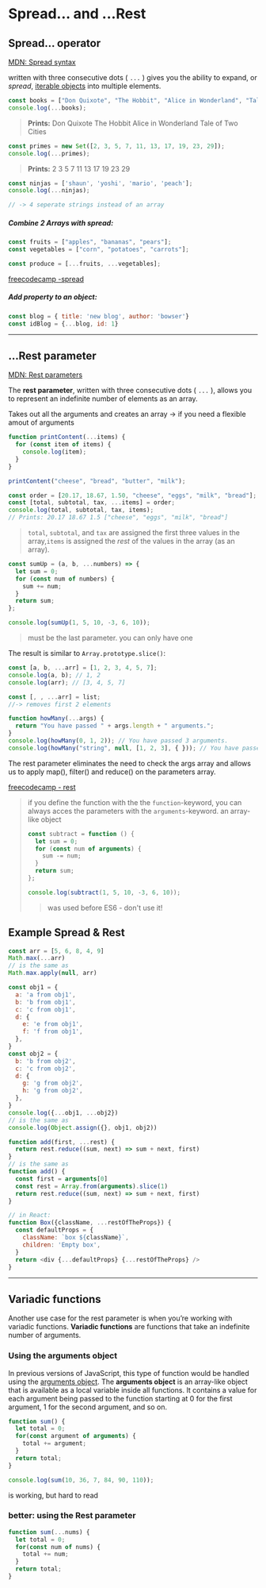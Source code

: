 # Spread... and ...Rest

## Spread... operator

[MDN: Spread syntax](https://developer.mozilla.org/en-US/docs/Web/JavaScript/Reference/Operators/Spread_syntax)

written with three consecutive dots ( `...` ) gives you the ability to expand, or *spread*, [iterable objects](https://developer.mozilla.org/en-US/docs/Web/JavaScript/Guide/Iterators_and_Generators#Iterators) into multiple elements.

```js
const books = ["Don Quixote", "The Hobbit", "Alice in Wonderland", "Tale of Two Cities"];
console.log(...books);
```

> **Prints:** Don Quixote The Hobbit Alice in Wonderland Tale of Two Cities

```js
const primes = new Set([2, 3, 5, 7, 11, 13, 17, 19, 23, 29]);
console.log(...primes);
```

> **Prints:** 2 3 5 7 11 13 17 19 23 29

```js
const ninjas = ['shaun', 'yoshi', 'mario', 'peach'];
console.log(...ninjas);

// -> 4 seperate strings instead of an array
```

##### Combine 2 Arrays with spread:

```js
const fruits = ["apples", "bananas", "pears"];
const vegetables = ["corn", "potatoes", "carrots"];

const produce = [...fruits, ...vegetables];
```

[freecodecamp -spread](https://www.freecodecamp.org/learn/javascript-algorithms-and-data-structures/es6/use-the-spread-operator-to-evaluate-arrays-in-place	)

##### Add property to an object:

```js
const blog = { title: 'new blog', author: 'bowser'}
const idBlog = {...blog, id: 1}
```

------

## ...Rest parameter

[MDN: Rest parameters](https://developer.mozilla.org/en-US/docs/Web/JavaScript/Reference/Functions/rest_parameters)

The **rest parameter**, written with three consecutive dots ( `...` ), allows you to represent an indefinite number of elements as an array. 

Takes out all the arguments and creates an array -> if you need a flexible amout of arguments

```js
function printContent(...items) {
  for (const item of items) {
    console.log(item);
  }
}

printContent("cheese", "bread", "butter", "milk");
```



```js
const order = [20.17, 18.67, 1.50, "cheese", "eggs", "milk", "bread"];
const [total, subtotal, tax, ...items] = order;
console.log(total, subtotal, tax, items);
// Prints: 20.17 18.67 1.5 ["cheese", "eggs", "milk", "bread"]
```

> `total`, `subtotal`, and `tax` are assigned the first three values in the array,`items` is assigned the *rest* of the values in the array (as an array).



```js
const sumUp = (a, b, ...numbers) => {
  let sum = 0;
  for (const num of numbers) {
    sum += num;
  }
  return sum;
};

console.log(sumUp(1, 5, 10, -3, 6, 10));
```

> must be the last parameter. you can only have one



The result is similar to `Array.prototype.slice()`:

```js
const [a, b, ...arr] = [1, 2, 3, 4, 5, 7];
console.log(a, b); // 1, 2
console.log(arr); // [3, 4, 5, 7]

const [, , ...arr] = list;
//-> removes first 2 elements
```

```js
function howMany(...args) {
  return "You have passed " + args.length + " arguments.";
}
console.log(howMany(0, 1, 2)); // You have passed 3 arguments.
console.log(howMany("string", null, [1, 2, 3], { })); // You have passed 4 arguments.
```

The rest parameter eliminates the need to check the args array and allows us to apply map(), filter() and reduce() on the parameters array.

[freecodecamp - rest](https://www.freecodecamp.org/learn/javascript-algorithms-and-data-structures/es6/use-the-rest-parameter-with-function-parameters	)

> if you define the function with the the `function`-keyword, you can always acces the parameters with the `arguments`-keyword. an array-like object
>
> ```js
> const subtract = function () {
>   let sum = 0;
>   for (const num of arguments) {
>     sum -= num;
>   }
>   return sum;
> };
> 
> console.log(subtract(1, 5, 10, -3, 6, 10));
> ```
>
> > was used before ES6 - don't use it!

## Example Spread & Rest

```js
const arr = [5, 6, 8, 4, 9]
Math.max(...arr)
// is the same as
Math.max.apply(null, arr)

const obj1 = {
  a: 'a from obj1',
  b: 'b from obj1',
  c: 'c from obj1',
  d: {
    e: 'e from obj1',
    f: 'f from obj1',
  },
}
const obj2 = {
  b: 'b from obj2',
  c: 'c from obj2',
  d: {
    g: 'g from obj2',
    h: 'g from obj2',
  },
}
console.log({...obj1, ...obj2})
// is the same as
console.log(Object.assign({}, obj1, obj2))

function add(first, ...rest) {
  return rest.reduce((sum, next) => sum + next, first)
}
// is the same as
function add() {
  const first = arguments[0]
  const rest = Array.from(arguments).slice(1)
  return rest.reduce((sum, next) => sum + next, first)
}

// in React:
function Box({className, ...restOfTheProps}) {
  const defaultProps = {
    className: `box ${className}`,
    children: 'Empty box',
  }
  return <div {...defaultProps} {...restOfTheProps} />
}
```

------
## Variadic functions

Another use case for the rest parameter is when you’re working with variadic functions. **Variadic functions** are functions that take an indefinite number of arguments.

### Using the arguments object

In previous versions of JavaScript, this type of function would be handled using the [arguments object](https://developer.mozilla.org/en-US/docs/Web/JavaScript/Reference/Functions/arguments). The **arguments object** is an array-like object that is available as a local variable inside all functions. It contains a value for each argument being passed to the function starting at 0 for the first argument, 1 for the second argument, and so on.

```js
function sum() {
  let total = 0;  
  for(const argument of arguments) {
    total += argument;
  }
  return total;
}

console.log(sum(10, 36, 7, 84, 90, 110));
```

is working, but hard to read

### better: using the Rest parameter

```js
function sum(...nums) {
  let total = 0;  
  for(const num of nums) {
    total += num;
  }
  return total;
}
```


